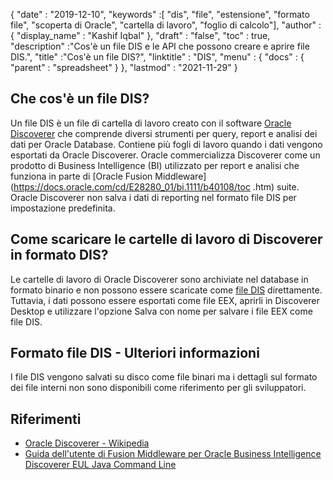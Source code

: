 {
  "date" : "2019-12-10",
  "keywords" :[ "dis", "file", "estensione", "formato file", "scoperta di Oracle", "cartella di lavoro", "foglio di calcolo"],
  "author" : {
    "display_name" : "Kashif Iqbal"
},
  "draft" : "false",
  "toc" : true,
  "description" :"Cos'è un file DIS e le API che possono creare e aprire file DIS.",
  "title" :"Cos'è un file DIS?",
  "linktitle" : "DIS",
  "menu" : {
    "docs" : {
      "parent" : "spreadsheet"
}
},
  "lastmod" : "2021-11-29"
}

## Che cos'è un file DIS?

Un file DIS è un file di cartella di lavoro creato con il software [Oracle Discoverer](https://docs.oracle.com/cd/E28389_01/bi.1111/b40107/overview.htm) che comprende diversi strumenti per query, report e analisi dei dati per Oracle Database. Contiene più fogli di lavoro quando i dati vengono esportati da Oracle Discoverer. Oracle commercializza Discoverer come un prodotto di Business Intelligence (BI) utilizzato per report e analisi che funziona in parte di [Oracle Fusion Middleware](https://docs.oracle.com/cd/E28280_01/bi.1111/b40108/toc .htm) suite. Oracle Discoverer non salva i dati di reporting nel formato file DIS per impostazione predefinita.

## Come scaricare le cartelle di lavoro di Discoverer in formato DIS?

Le cartelle di lavoro di Oracle Discoverer sono archiviate nel database in formato binario e non possono essere scaricate come [file DIS](https://forums.oracle.com/ords/apexds/post/can-i-download-all-discoverer-workbooks-to-my-computer-4127) direttamente. Tuttavia, i dati possono essere esportati come file EEX, aprirli in Discoverer Desktop e utilizzare l'opzione Salva con nome per salvare i file EEX come file DIS.

## Formato file DIS - Ulteriori informazioni

I file DIS vengono salvati su disco come file binari ma i dettagli sul formato dei file interni non sono disponibili come riferimento per gli sviluppatori.

## Riferimenti

* [Oracle Discoverer - Wikipedia](https://en.wikipedia.org/wiki/Oracle_Discoverer)
* [Guida dell'utente di Fusion Middleware per Oracle Business Intelligence Discoverer EUL Java Command Line](https://docs.oracle.com/cd/E28280_01/bi.1111/b40108/toc.htm)

